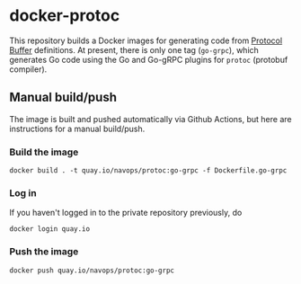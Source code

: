 # docker-protoc

This repository builds a Docker images for generating code from [Protocol Buffer](https://developers.google.com/protocol-buffers) definitions.
At present, there is only one tag (`go-grpc`), which generates Go code using the Go and Go-gRPC plugins for `protoc` (protobuf compiler).

## Manual build/push
The image is built and pushed automatically via Github Actions, but here are instructions for a manual build/push.

### Build the image 
```
docker build . -t quay.io/navops/protoc:go-grpc -f Dockerfile.go-grpc
```

### Log in
If you haven't logged in to the private repository previously, do
```
docker login quay.io
```

### Push the image
```
docker push quay.io/navops/protoc:go-grpc
```
